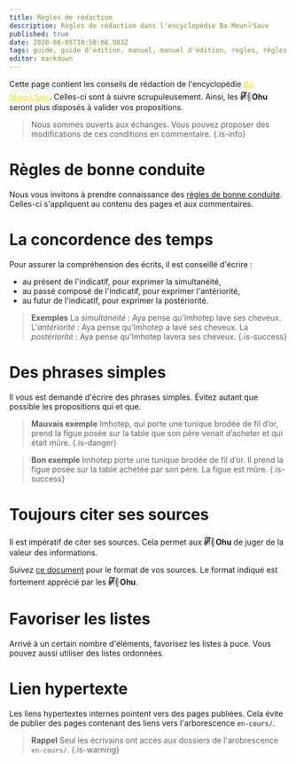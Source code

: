```yaml
---
title: Règles de rédaction
description: Règles de rédaction dans l'encyclopédie Ba-Moun𓅝Save
published: true
date: 2020-08-05T10:50:08.983Z
tags: guide, guide d'édition, manuel, manuel d'édition, règles, règles de rédaction, manuel de rédaction, guide de rédaction, règles du scribe, manuel du scribe
editor: markdown
---
```


Cette page contient les conseils de rédaction de l'encyclopédie <a href="/fr/home" style="font-family:'Yatra One', 'PT-Serif', serif;color: gold" >Ba-Moun𓅝Save</a>. Celles-ci sont à suivre scrupuleusement. Ainsi, les **𓏞𓏜 Ohu** seront plus disposés à valider vos propositions.

> Nous sommes ouverts aux échanges. Vous pouvez proposer des modifications de ces conditions en commentaire.
{.is-info}

# Règles de bonne conduite

Nous vous invitons à prendre connaissance des [règles de bonne conduite](/fr/regle-utilisation#règles-de-bonne-conduite). Celles-ci s'appliquent au contenu des pages et aux commentaires.

# La concordence des temps

Pour assurer la compréhension des écrits, il est conseillé d'écrire :

- au présent de l'indicatif, pour exprimer la simultanéité,
- au passé composé de l'indicatif, pour exprimer l'antériorité,
- au futur de l'indicatif, pour exprimer la postériorité.

> **Exemples**
> La *simultanéité* : Aya pense qu'Imhotep lave ses cheveux.
> L'*antériorité* : Aya pense qu'Imhotep a lavé ses cheveux.
> La *postériorité* : Aya pense qu'Imhotep lavera ses cheveux.
{.is-success}

# Des phrases simples

Il vous est demandé d'écrire des phrases simples. Évitez autant que possible les propositions qui et que.

> **Mauvais exemple**
> Imhotep, qui porte une tunique brodée de fil d’or, prend la figue posée sur la table que son père venait d’acheter et qui était mûre.
{.is-danger}

> **Bon exemple**
> Imhotep porte une tunique brodée de fil d’or. Il prend la figue posée sur la table achetée par son père. La figue est mûre.
{.is-success}

# Toujours citer ses sources

Il est impératif de citer ses sources. Cela permet aux **𓏞𓏜 Ohu** de juger de la valeur des informations.

Suivez [ce document](https://www.reseau-canope.fr/savoirscdi/centre-de-ressources/fonds-documentaire-acquisition-traitement/le-traitement-documentaire/citer-ses-sources-et-presenter-une-bibliographie-lycee.html) pour le format de vos sources. Le format indiqué est fortement apprécié par les **𓏞𓏜 Ohu**.

# Favoriser les listes

Arrivé à un certain nombre d'éléments, favorisez les listes à puce. Vous pouvez aussi utiliser des listes ordonnées.

# Lien hypertexte

Les liens hypertextes internes pointent vers des pages publiées. Cela évite de publier des pages contenant des liens vers l'arborescence `en-cours/`.

> **Rappel**
> Seul les écrivains ont accès aux dossiers de l'arobrescence `en-cours/`.
{.is-warning}
